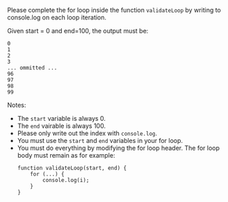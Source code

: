 Please complete the for loop inside the function ```validateLoop``` by writing to console.log on each loop iteration.

Given start = 0 and end=100, the output must be:
```
0
1
2
3
... ommitted ...
96
97
98
99
```

Notes:
- The ```start``` variable is always 0.
- The ```end``` vairable is always 100.
- Please only write out the index with ```console.log```.
- You must use the ```start``` and ```end``` variables in your for loop.
- You must do everything by modifying the for loop header. The for loop body must remain as for example:
    ```
    function validateLoop(start, end) {
        for (...) {
            console.log(i);
        }
    }
    ```
